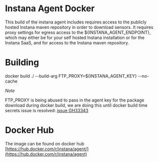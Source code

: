 Instana Agent Docker
====================

This build of the instana agent includes requires access to the publicly hosted Instana maven repository in order to download sensors. It requires proxy settings for egress access to the ${INSTANA_AGENT_ENDPOINT}, which may either be for your self hosted Instana installation or for the Instana SaaS, and for access to the Instana maven repository.

Building
========

docker build ./ --build-arg FTP_PROXY=${INSTANA_AGENT_KEY} --no-cache

*Note*

FTP_PROXY is being abused to pass in the agent key for the package download during docker build, we are doing this until docker build time secrets issue is resolved: [issue GH33343](https://github.com/moby/moby/issues/33343)

Docker Hub
==========

The image can be found on docker hub [https://hub.docker.com/r/instana/agent/](https://hub.docker.com/r/instana/agent)

